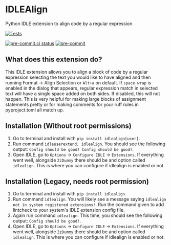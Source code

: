 # IDLEAlign
Python IDLE extension to align code by a regular expression

[![Tests](https://github.com/CoolCat467/idlealign/actions/workflows/tests.yml/badge.svg?branch=main)](https://github.com/CoolCat467/idlemypyextension/actions/workflows/tests.yml)
<!-- BADGIE TIME -->

[![pre-commit.ci status](https://results.pre-commit.ci/badge/github/CoolCat467/idlealign/main.svg)](https://results.pre-commit.ci/latest/github/CoolCat467/idlealign/main)
[![pre-commit](https://img.shields.io/badge/pre--commit-enabled-brightgreen?logo=pre-commit)](https://github.com/pre-commit/pre-commit)

<!-- END BADGIE TIME -->

## What does this extension do?
This IDLE extension allows you to align a block of code by a regular
expression selecting the text you would like to have aligned and then
running Format -> Align Selection or `Alt+a` on default.
If `space wrap` is enabled in the dialog that appears, regular expression
match in selected text will have a single space added on both sides. If
disabled, this will not happen. This is very helpful for making large
blocks of assignment statements pretty or for making comments for
your ruff rules in pyproject.toml all match up.

## Installation (Without root permissions)
1) Go to terminal and install with `pip install idlealign[user]`.
2) Run command `idleuserextend; idlealign`. You should see the following
output: `Config should be good! Config should be good!`.
3) Open IDLE, go to `Options` -> `Configure IDLE` -> `Extensions`.
If everything went well, alongside `ZzDummy` there should be and
option called `idlealign`. This is where you can configure if
idlealign is enabled or not.

## Installation (Legacy, needs root permission)
1) Go to terminal and install with `pip install idlealign`.
2) Run command `idlealign`. You will likely see a message saying
`idlealign not in system registered extensions!`. Run the command
given to add lintcheck to your system's IDLE extension config file.
3) Again run command `idlealign`. This time, you should see the following
output: `Config should be good!`.
4) Open IDLE, go to `Options` -> `Configure IDLE` -> `Extensions`.
If everything went well, alongside `ZzDummy` there should be and
option called `idlealign`. This is where you can configure if
idlealign is enabled or not.
